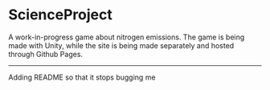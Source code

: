 # ScienceProject

A work-in-progress game about nitrogen emissions. The game is being made with Unity, while the site is being made separately and hosted through Github Pages.

---

Adding README so that it stops bugging me
